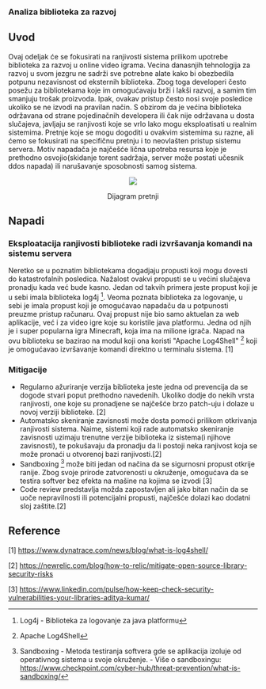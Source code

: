 ### Analiza biblioteka za razvoj

## Uvod
Ovaj odeljak će se fokusirati na ranjivosti sistema prilikom upotrebe biblioteka za razvoj u online video igrama. Vecina danasnjih tehnologija za razvoj u svom jezgru ne sadrži sve potrebne alate kako bi obezbedila potpunu nezavisnost od eksternih biblioteka. Zbog toga developeri često posežu za bibliotekama koje im omogućavaju brži i lakši razvoj, a samim tim smanjuju trošak proizvoda. Ipak, ovakav pristup često nosi svoje posledice ukoliko se ne izvodi na pravilan način.
S obzirom da je većina biblioteka održavana od strane pojedinačnih developera ili čak nije održavana u dosta slučajeva, javljaju se ranjivosti koje se vrlo lako mogu eksploatisati u realnim sistemima.
Pretnje koje se mogu dogoditi u ovakvim sistemima su razne, ali ćemo se fokusirati na specifičnu pretnju i to neovlašten pristup sistemu servera. Motiv napadača je najčešće lična upotreba resursa koje je prethodno osvojio(skidanje torent sadržaja, server može postati učesnik ddos napada) ili narušavanje sposobnosti samog sistema. 

<p align="center">
    <img src="https://github.com/JanosevicRa177/Game-security-research/blob/main/literatura/Naucni%20clanci/Online%20igre/Analiza%20pretnji%20kroz%20analizu%biblioteka%20za%20razvoj/Slike/ModelPretnji.png"/>
</p>
<p align="center">
    Dijagram pretnji
</p>

## Napadi

### Eksploatacija ranjivosti biblioteke radi izvršavanja komandi na sistemu servera
Neretko se u poznatim bibliotekama dogadjaju propusti koji mogu dovesti do katastrofalnih posledica. Nažalost ovakvi propusti se u većini slučajeva pronadju kada već bude kasno.
Jedan od takvih primera jeste propust koji je u sebi imala biblioteka log4j [^1]. Veoma poznata biblioteka za logovanje, u sebi je imala propust koji je omogućavao napadaču da u potpunosti preuzme pristup računaru. Ovaj propust nije bio samo aktuelan za web aplikacije, već i za video igre koje su koristile java platformu. Jedna od njih je i super popularna igra Minecraft, koja ima na milione igrača. Napad na ovu biblioteku se bazirao na modul koji ona koristi "Apache Log4Shell" [^2] koji je omogućavao izvršavanje komandi direktno u terminalu sistema. [1]

### Mitigacije 
- Regularno ažuriranje verzija biblioteka jeste jedna od prevencija da se dogode stvari poput prethodno navedenih. Ukoliko dodje do nekih vrsta ranjivosti, one koje su pronadjene se najčešće brzo patch-uju i dolaze u novoj verziji biblioteke. [2]
- Automatsko skeniranje zavisnosti može dosta pomoći prilikom otkrivanja ranjivosti sistema. Naime, sistemi koji rade automatsko skeniranje zavisnosti uzimaju trenutne verzije biblioteka iz sistema(i njihove zavisnosti), te pokušavaju da pronadju da li postoji neka ranjivost koja se može pronaći u otvorenoj bazi ranjivosti.[2]
- Sandboxing [^3] može biti jedan od načina da se sigurnosni propust otkrije ranije. Zbog svoje prirode zatvorenosti u okruženje, omogućava da se testira softver bez efekta na mašine na kojima se izvodi [3]
- Code review predstavlja možda zapostavljen ali jako bitan način da se uoče nepravilnosti ili potencijalni propusti, najčešće dolazi kao dodatni sloj zaštite.[2]

## Reference
[1] https://www.dynatrace.com/news/blog/what-is-log4shell/

[2] https://newrelic.com/blog/how-to-relic/mitigate-open-source-library-security-risks

[3] https://www.linkedin.com/pulse/how-keep-check-security-vulnerabilities-your-libraries-aditya-kumar/


[^1]: Log4j - Biblioteka za logovanje za java platformu
[^2]: Apache Log4Shell
[^3]: Sandboxing - Metoda testiranja softvera gde se aplikacija izoluje od operativnog sistema u svoje okruženje. - Više o sandboxingu: https://www.checkpoint.com/cyber-hub/threat-prevention/what-is-sandboxing/ 